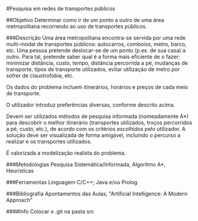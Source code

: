 #Pesquisa em redes de transportes públicos

##Objetivo
Determinar como ir de um ponto a outro de uma área metropolitana recorrendo ao uso de transportes públicos.

###Descrição
Uma área metropolitana encontra-se servida por uma rede multi-modal de transportes públicos: autocarros, comboios, metro, barco, etc. Uma pessoa pretende deslocar-se de um ponto (p.ex. de sua casa) a outro. Para tal, pretende saber qual é a forma mais eficiente de o fazer: minimizar distância, custo, tempo, distância percorrida a pé, mudanças de transporte, tipos de transporte utilizados, evitar utilização de metro por sofrer de claustrofobia, etc.

Os dados do problema incluem itinerários, horários e preços de cada meio de transporte.

O utilizador introduz preferências diversas, conforme descrito acima.

Devem ser utilizados métodos de pesquisa informada (nomeadamente A*) para descobrir o melhor itinerário (transportes utilizados, troços percorridos a pé, custo, etc.), de acordo com os critérios escolhidos pelo utilizador. A solução deve ser visualizada de forma amigável, incluindo o percurso a realizar e os transportes utilizados.

É valorizada a modelização realista do problema.

###Metodologias
Pesquisa Sistemática/Informada, Algoritmo A*, Heurísticas

###Ferramentas
Linguagem C/C++; Java e/ou Prolog

###Bibliografia
Apontamentos das Aulas; "Artificial Intelligence: A Modern Approach"

####Info
Colocar o .git na pasta src
